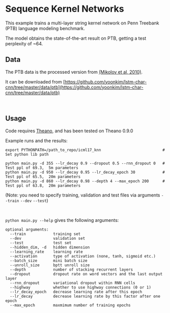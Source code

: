 
# Sequence Kernel Networks

This example trains a multi-layer string kernel network on Penn Treebank (PTB) language modeling benchmark.

The model obtains the state-of-the-art result on PTB, getting a test perplexity of ~64.


## Data

The PTB data is the processed version from [(Mikolov et al, 2010)](http://www.fit.vutbr.cz/research/groups/speech/publi/2010/mikolov_interspeech2010_IS100722.pdf).

It can be downloaded from [https://github.com/yoonkim/lstm-char-cnn/tree/master/data/ptb](https://github.com/yoonkim/lstm-char-cnn/tree/master/data/ptb)

<br>

## Usage

Code requires [Theano](http://deeplearning.net/software/theano/), and has been tested on Theano 0.9.0

Example runs and the results:

```
export PYTHONPATH=/path_to_repo/icml17_knn                           # Set python lib path

python main.py -d 355 --lr_decay 0.9 --dropout 0.5 --rnn_dropout 0   # Test ppl of 69.3,  5m parameters
python main.py -d 950 --lr_decay 0.95 --lr_decay_epoch 30            # Test ppl of 65.5,  20m parameters
python main.py -d 860 --lr_decay 0.98 --depth 4 --max_epoch 200      # Test ppl of 63.8,  20m parameters
```
(Note: you need to specify training, validation and test files via arguments `--train` `--dev` `--test`)

<br>

`python main.py --help` gives the following arguments:
```
optional arguments:
  --train            training set
  --dev              validation set
  --test             test set
  --hidden_dim, -d   hidden dimension
  --learning_rate    learning rate
  --activation       type of activation (none, tanh, sigmoid etc.)
  --batch_size       mini batch size
  --unroll_size      bptt unroll size
  --depth            number of stacking recurrent layers
  --dropout          dropout rate on word vectors and the last output layer
  --rnn_dropout      variational dropout within RNN cells
  --highway          whether to use highway connections (0 or 1)
  --lr_decay_epoch   decrease learning rate after this epoch
  --lr_decay         decrease learning rate by this factor after one epoch
  --max_epoch        maxmimum number of training epochs
```
